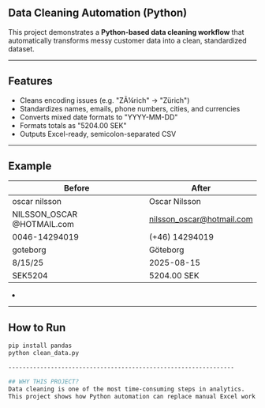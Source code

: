 ## Data Cleaning Automation (Python)

This project demonstrates a **Python-based data cleaning workflow** that automatically transforms messy customer data into a clean, standardized dataset.

----------------------------------------------------------------

## Features
- Cleans encoding issues (e.g. "ZÃ¼rich" → "Zürich")
- Standardizes names, emails, phone numbers, cities, and currencies
- Converts mixed date formats to "YYYY-MM-DD"
- Formats totals as "5204.00 SEK"
- Outputs Excel-ready, semicolon-separated CSV

----------------------------------------------------------------

## Example

| **Before**                  | **After**                  |
|-----------------------------|----------------------------|
| oscar nilsson               | Oscar Nilsson              |
| NILSSON_OSCAR @HOTMAIL.com  | nilsson_oscar@hotmail.com  |
| 0046-14294019               | (+46) 14294019             |
| goteborg                    | Göteborg                   |
| 8/15/25                     | 2025-08-15                 |
| SEK5204                     | 5204.00 SEK                |
-

----------------------------------------------------------------

## How to Run
```bash
pip install pandas
python clean_data.py

----------------------------------------------------------------

## WHY THIS PROJECT?
Data cleaning is one of the most time-consuming steps in analytics.
This project shows how Python automation can replace manual Excel work and ensure consistent, high-quality datasets for analysis or dashboards.

